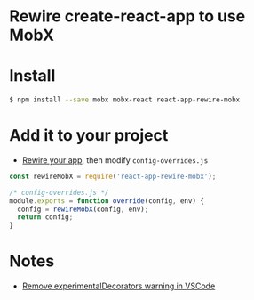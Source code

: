 # Rewire create-react-app to use MobX

# Install

```bash
$ npm install --save mobx mobx-react react-app-rewire-mobx
```

# Add it to your project

* [Rewire your app](https://github.com/timarney/react-app-rewired#how-to-rewire-your-create-react-app-project), then modify `config-overrides.js`

```javascript
const rewireMobX = require('react-app-rewire-mobx');

/* config-overrides.js */
module.exports = function override(config, env) {
  config = rewireMobX(config, env);
  return config;
}
```

# Notes

* [Remove experimentalDecorators warning in VSCode](https://ihatetomatoes.net/how-to-remove-experimentaldecorators-warning-in-vscode)

